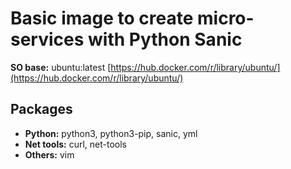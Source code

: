 Basic image to create micro-services with Python Sanic
======================================================

**SO base:** ubuntu:latest [https://hub.docker.com/r/library/ubuntu/](https://hub.docker.com/r/library/ubuntu/)

Packages
--------
- **Python:** python3, python3-pip, sanic, yml
- **Net tools:** curl, net-tools
- **Others:** vim